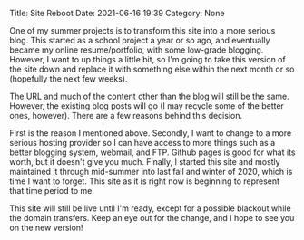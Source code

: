 Title: Site Reboot
Date: 2021-06-16 19:39
Category: None

One of my summer projects is to transform this site into a more serious blog. This started as a school project a year or so ago, and eventually became my online resume/portfolio, with some low-grade blogging. However, I want to up things a little bit, so I'm going to take this version of the site down and replace it with something else within the next month or so (hopefully the next few weeks).

The URL and much of the content other than the blog will still be the same. However, the existing blog posts will go (I may recycle some of the better ones, however). There are a few reasons behind this decision.

First is the reason I mentioned above. Secondly, I want to change to a more serious hosting provider so I can have access to more things such as a better blogging system, webmail, and FTP. Github pages is good for what its worth, but it doesn't give you much. Finally, I started this site and mostly maintained it through mid-summer into last fall and winter of 2020, which is time I want to forget. This site as it is right now is beginning to represent that time period to me.

This site will still be live until I'm ready, except for a possible blackout while the domain transfers. Keep an eye out for the change, and I hope to see you on the new version!

